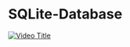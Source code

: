# SQLite-Database
[![Video Title](https://img.youtube.com/vi/8F3TZB3TCTo/0.jpg)](https://www.youtube.com/watch?v=8F3TZB3TCTo)
